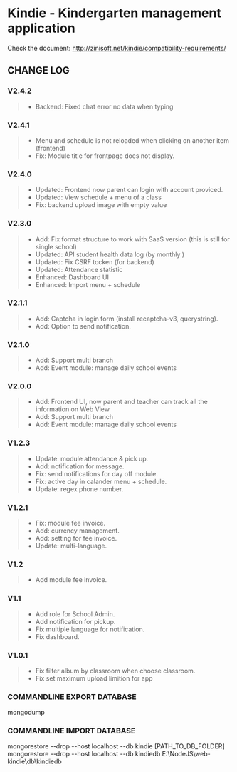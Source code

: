 # Kindie - Kindergarten management application
Check the document: http://zinisoft.net/kindie/compatibility-requirements/



## CHANGE LOG
### V2.4.2
> * Backend: Fixed chat error no data when typing

### V2.4.1 
> * Menu and schedule is not reloaded when clicking on another item (frontend)
> * Fix: Module title for frontpage does not display.

### V2.4.0 
> * Updated: Frontend now parent can login with account proviced.
> * Updated: View schedule + menu of a class
> * Fix: backend upload image with empty value 

### V2.3.0
> * Add: Fix format structure to work with SaaS version (this is still for single school)
> * Updated: API student health data log (by monthly )
> * Updated: Fix CSRF tocken (for backend)
> * Updated: Attendance statistic
> * Enhanced: Dashboard UI 
> * Enhanced: Import menu + schedule 


### V2.1.1
> * Add: Captcha in login form (install recaptcha-v3, querystring).
> * Add: Option to send notification.

### V2.1.0
> * Add: Support multi branch
> * Add: Event module: manage daily school events

### V2.0.0
> * Add: Frontend UI, now parent and teacher can track all the information on Web View
> * Add: Support multi branch
> * Add: Event module: manage daily school events

### V1.2.3
> * Update: module attendance & pick up.
> * Add: notification for message.
> * Fix: send notifications for day off module.
> * Fix: active day in calander menu + schedule.
> * Update: regex phone number.

### V1.2.1
> * Fix: module fee invoice.
> * Add: currency management.
> * Add: setting for fee invoice.
> * Update: multi-language.

### V1.2
> * Add module fee invoice.

###  V1.1
> * Add role for School Admin.
> * Add notification for pickup.
> * Fix multiple language for notification.
> * Fix dashboard.

###  V1.0.1
> * Fix filter album by classroom when choose classroom.
> * Fix set maximum upload limition for app

###  COMMANDLINE EXPORT DATABASE
mongodump

###  COMMANDLINE IMPORT DATABASE
mongorestore --drop --host localhost --db kindie [PATH_TO_DB_FOLDER]
mongorestore --drop --host localhost --db kindiedb E:\NodeJS\web-kindie\db\kindiedb